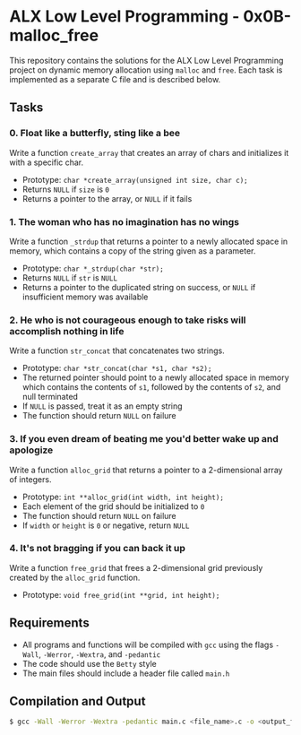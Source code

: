 # ALX Low Level Programming - 0x0B-malloc_free

This repository contains the solutions for the ALX Low Level Programming project on dynamic memory allocation using `malloc` and `free`. Each task is implemented as a separate C file and is described below.

## Tasks

### 0. Float like a butterfly, sting like a bee

Write a function `create_array` that creates an array of chars and initializes it with a specific char.

- Prototype: `char *create_array(unsigned int size, char c);`
- Returns `NULL` if `size` is `0`
- Returns a pointer to the array, or `NULL` if it fails

### 1. The woman who has no imagination has no wings

Write a function `_strdup` that returns a pointer to a newly allocated space in memory, which contains a copy of the string given as a parameter.

- Prototype: `char *_strdup(char *str);`
- Returns `NULL` if `str` is `NULL`
- Returns a pointer to the duplicated string on success, or `NULL` if insufficient memory was available

### 2. He who is not courageous enough to take risks will accomplish nothing in life

Write a function `str_concat` that concatenates two strings.

- Prototype: `char *str_concat(char *s1, char *s2);`
- The returned pointer should point to a newly allocated space in memory which contains the contents of `s1`, followed by the contents of `s2`, and null terminated
- If `NULL` is passed, treat it as an empty string
- The function should return `NULL` on failure

### 3. If you even dream of beating me you'd better wake up and apologize

Write a function `alloc_grid` that returns a pointer to a 2-dimensional array of integers.

- Prototype: `int **alloc_grid(int width, int height);`
- Each element of the grid should be initialized to `0`
- The function should return `NULL` on failure
- If `width` or `height` is `0` or negative, return `NULL`

### 4. It's not bragging if you can back it up

Write a function `free_grid` that frees a 2-dimensional grid previously created by the `alloc_grid` function.

- Prototype: `void free_grid(int **grid, int height);`

## Requirements

- All programs and functions will be compiled with `gcc` using the flags `-Wall`, `-Werror`, `-Wextra`, and `-pedantic`
- The code should use the `Betty` style
- The main files should include a header file called `main.h`

## Compilation and Output

```bash
$ gcc -Wall -Werror -Wextra -pedantic main.c <file_name>.c -o <output_file_name>
```